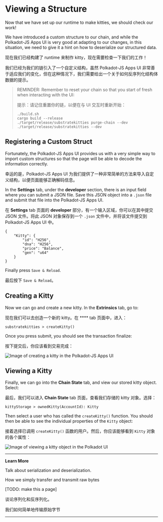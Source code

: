 Viewing a Structure
===

Now that we have set up our runtime to make kitties, we should check our work!

We have introduced a custom structure to our chain, and while the Polkadot-JS Apps UI is very good at adapting to our changes, in this situation, we need to give it a hint on how to deserialize our structured data.

现在我们已经构建了 runtime 来制作 kitty，现在需要检查一下我们的工作！

我们已经为我们的链引入了一个自定义结构，虽然 Polkadot-JS Apps UI 非常善于适应我们的变化，但在这种情况下，我们需要给出一个关于如何反序列化结构体数据的提示。

> REMINDER: Remember to reset your chain so that you start of fresh when interacting with the UI:
>
> 提示：请记住重置你的链，以便在与 UI 交互时重新开始：
>
> ```
> ./build.sh
> cargo build --release
> ./target/release/substratekitties purge-chain --dev
> ./target/release/substratekitties --dev
> ```

## Registering a Custom Struct

Fortunately, the Polkadot-JS Apps UI provides us with a very simple way to import custom structures so that the page will be able to decode the information correctly.

幸运的是，Polkadot-JS Apps UI 为我们提供了一种非常简单的方法来导入自定义结构，以便页面能够正确解码信息。

In the **Settings** tab, under the **developer** section, there is an input field where you can submit a JSON file. Save this JSON object into a `.json` file and submit that file into the Polkadot-JS Apps UI.

在 **Settings** tab 页面的 **developer** 部分，有一个输入区域，你可以在其中提交 JSON 文件。将此 JSON 对象保存到一个 `.json` 文件中，并将该文件提交到 Polkadot-JS Apps UI 中。

```
{
    "Kitty": {
        "id": "H256",
        "dna": "H256",
        "price": "Balance",
        "gen": "u64"
    }
}
```

Finally press `Save & Reload`.

最后按下 `Save & Reload`。

## Creating a Kitty

Now we can go and create a new kitty. In the **Extrinsics** tab, go to:

现在我们可以去创造一个新的 kitty。在 **** tab 页面中，进入：

```
substratekitties > createKitty()
```

Once you press submit, you should see the transaction finalize:

按下提交后，你应该看到交易完成：

![Image of creating a kitty in the Polkadot-JS Apps UI](./assets/creating-a-kitty.png)

## Viewing a Kitty

Finally, we can go into the **Chain State** tab, and view our stored kitty object. Select:

最后，我们可以进入 **Chain State** tab 页面，查看我们存储的 kitty 对象。选择：

```
kittyStorage > ownedKitty(AccountId): Kitty
```

Then select a user who has called the `createKitty()` function. You should then be able to see the individual properties of the `Kitty` object:

接着选择已调用 `createKitty()` 函数的用户。然后，你应该能够看到 `Kitty` 对象的各个属性：

![Image of viewing a kitty object in the Polkadot UI](./assets/view-kitty.png)

---
**Learn More**

Talk about serialization and deserialization.

How we simply transfer and transmit raw bytes

[TODO: make this a page]

谈论序列化和反序列化。

我们如何简单地传输原始字节

---
